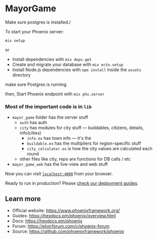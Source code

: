 # MayorGame

Make sure postgres is installed./

To start your Phoenix server:

`mix setup`

or

- Install dependencies with `mix deps.get`
- Create and migrate your database with `mix ecto.setup`
- Install Node.js dependencies with `npm install` inside the `assets` directory

make sure Postgres is running

then,
Start Phoenix endpoint with `mix phx.server`

### Most of the important code is in `lib`

- `mayor_game` folder has the server stuff
  - `auth` has auth
  - `city` has modules for city stuff — buildables, citizens, details, info(cities)
    - `info.ex` has town info — it's the
    - `buildable.ex` has the multipliers for region-specific stuff
    - `city_calculator.ex` is how the city values are calculated each round
  - other files like city, repo are functions for DB calls / etc
- `mayor_game_web` has the live-view and web stuff

Now you can visit [`localhost:4000`](http://localhost:4000) from your browser.

Ready to run in production? Please [check our deployment guides](https://hexdocs.pm/phoenix/deployment.html).

## Learn more

- Official website: https://www.phoenixframework.org/
- Guides: https://hexdocs.pm/phoenix/overview.html
- Docs: https://hexdocs.pm/phoenix
- Forum: https://elixirforum.com/c/phoenix-forum
- Source: https://github.com/phoenixframework/phoenix
